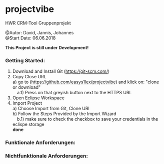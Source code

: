 # projectvibe
HWR CRM-Tool Gruppenprojekt

@Autor:       David, Jannis, Johannes <br>
@Start Date:  06.06.2018

<b>This Project is still under Development!</b>

<h3>Getting Started:</h3>

1) Download and Install Git (https://git-scm.com/)
2) Copy Close URL<br>
  a) go to (https://github.com/easys1lex/projectvibe) and klick on: "clone or download"<br><t>
    &emsp;a.1) Press on that greyish button next to the HTTPS URL
3) Open Eclipse Workspace
4) Import Project<br>
  a) Choose Import from Git, Clone URI<br>
  b) Follow the Steps Provided by the Import Wizard<br>
    &emsp;b.1) make sure to check the checkbox to save your credentials in the eclispe storage<br>
<b>done</b>

<h3>Funktionale Anforderungen:</h3>
<h3>Nichtfunktionale Anforderungen:</h3>
